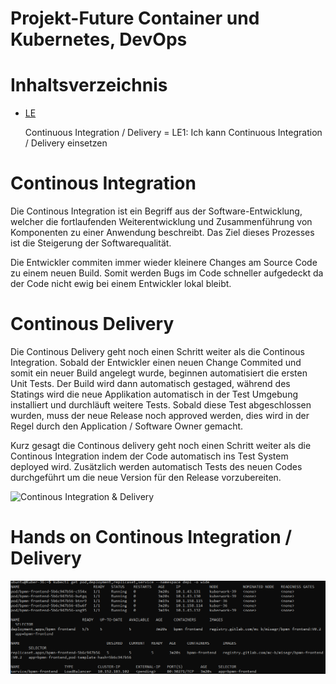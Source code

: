 Projekt-Future Container und Kubernetes, DevOps
========
# Inhaltsverzeichnis
- [LE](/01_Kompetenzen/LE/)

    Continuous Integration / Delivery = LE1: Ich kann Continuous Integration / Delivery einsetzen

# Continous Integration

Die Continous Integration ist ein Begriff aus der Software-Entwicklung, welcher die fortlaufenden Weiterentwicklung und Zusammenführung von Komponenten zu einer Anwendung beschreibt. 
Das Ziel dieses Prozesses ist die Steigerung der Softwarequalität. 

Die Entwickler commiten immer wieder kleinere Changes am Source Code zu einem neuen Build. 
Somit werden Bugs im Code schneller aufgedeckt da der Code nicht ewig bei einem Entwickler lokal bleibt. 

# Continous Delivery 

Die Continous Delivery geht noch einen Schritt weiter als die Continous Integration. 
Sobald der Entwickler einen neuen Change Commited und somit ein neuer Build angelegt wurde, beginnen automatisiert die ersten Unit Tests. 
Der Build wird dann automatisch gestaged, während des Statings wird die neue Applikation automatisch in der Test Umgebung installiert und durchläuft weitere Tests. 
Sobald diese Test abgeschlossen wurden, muss der neue Release noch approved werden, dies wird in der Regel durch den Application / Software Owner gemacht. 

Kurz gesagt die Continous delivery geht noch einen Schritt weiter als die Continous Integration indem der Code automatisch ins Test System deployed wird. Zusätzlich werden automatisch Tests des neuen Codes durchgeführt um die neue Version für den Release vorzubereiten. 

![Continous Integration & Delivery](https://d1.awsstatic.com/product-marketing/DevOps/continuous_integration.4f4cddb8556e2b1a0ca0872ace4d5fe2f68bbc58.png)

# Hands on Continous Integration / Delivery 

![Get depl Pods](/Container%20und%20Kubernetes%2C%20DevOps/LE/kub_get_depl_pods.png)

